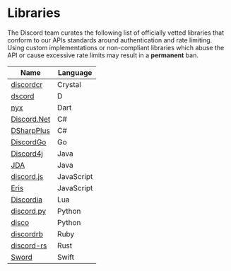 # Libraries

The Discord team curates the following list of officially vetted libraries that conform to our APIs standards around authentication and rate limiting. Using custom implementations or non-compliant libraries which abuse the API or cause excessive rate limits may result in a **permanent** ban.

| Name | Language |
|------|----------|
| [discordcr](https://github.com/meew0/discordcr) | Crystal |
| [dscord](https://github.com/b1naryth1ef/dscord) | D |
| [nyx](https://github.com/Hackzzila/nyx) | Dart |
| [Discord.Net](https://github.com/RogueException/Discord.Net) | C# |
| [DSharpPlus](https://github.com/NaamloosDT/DSharpPlus) | C# |
| [DiscordGo](https://github.com/bwmarrin/discordgo) | Go |
| [Discord4j](https://github.com/austinv11/Discord4J) | Java |
| [JDA](https://github.com/DV8FromTheWorld/JDA) | Java |
| [discord.js](https://github.com/hydrabolt/discord.js) | JavaScript |
| [Eris](https://github.com/abalabahaha/eris) | JavaScript |
| [Discordia](https://github.com/SinisterRectus/Discordia) | Lua |
| [discord.py](https://github.com/Rapptz/discord.py) | Python |
| [disco](https://github.com/b1naryth1ef/disco) | Python |
| [discordrb](https://github.com/meew0/discordrb) | Ruby |
| [discord-rs](https://github.com/SpaceManiac/discord-rs) | Rust |
| [Sword](https://github.com/Azoy/Sword) | Swift |
